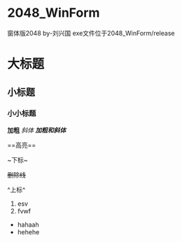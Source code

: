 # 2048_WinForm


窗体版2048   by-刘兴国
exe文件位于2048_WinForm/release

# 大标题
## 小标题
### 小小标题

**加粗**
*斜体*
***加粗和斜体***

==高亮==

~下标~

~~删除线~~

^上标^

1. esv
2. fvwf

* hahaah
* hehehe
